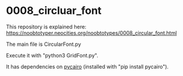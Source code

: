 # 0008_circluar_font
This repository is explained here: https://noobtotyper.neocities.org/noobtotypes/0008_circular_font.html

The main file is CircularFont.py

Execute it with "python3 GridFont.py".

It has dependencies on [pycairo](https://github.com/pygobject/pycairo) (installed with "pip install pycairo").
